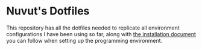 # Nuvut's Dotfiles

This repository has all the dotfiles needed to replicate all environment configurations I have been using so far, along with [the installation document](./INSTALL.md) you can follow when setting up the programming environment.
